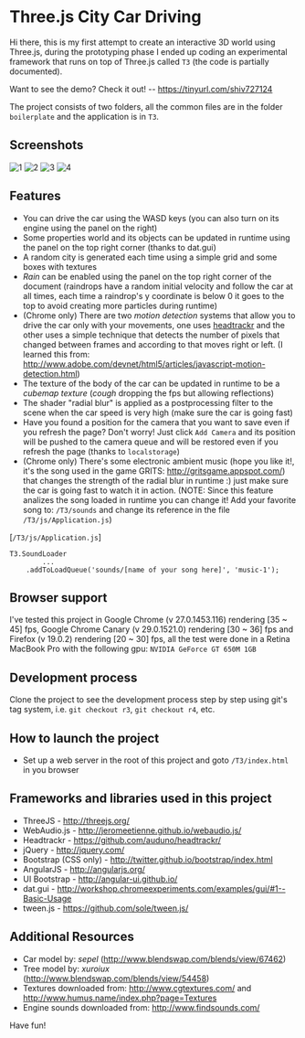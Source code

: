 Three.js City Car Driving
=========================

Hi there, this is my first attempt to create an interactive 3D world using Three.js, during the prototyping phase I ended up coding an experimental framework that runs on top of Three.js called `T3` (the code is partially documented).

Want to see the demo? Check it out!   --   https://tinyurl.com/shiv727124

The project consists of two folders, all the common files are in the folder `boilerplate` and the application is in `T3`.

## Screenshots
![1](http://mauriciopoppe.github.io/Three.js-City/T3/images/screenshots/1.jpg)
![2](http://mauriciopoppe.github.io/Three.js-City/T3/images/screenshots/2.jpg)
![3](http://mauriciopoppe.github.io/Three.js-City/T3/images/screenshots/3.jpg)
![4](http://mauriciopoppe.github.io/Three.js-City/T3/images/screenshots/4.jpg)

## Features
- You can drive the car using the WASD keys (you can also turn on its engine using the panel on the right)
- Some properties world and its objects can be updated in runtime using the panel on the top right corner (thanks to dat.gui)
- A random city is generated each time using a simple grid and some boxes with textures
- *Rain* can be enabled using the panel on the top right corner of the document (raindrops have a random initial velocity and follow the car at all times, each time a raindrop's y coordinate is below 0 it goes to the top to avoid creating more particles during runtime)
- (Chrome only) There are two *motion detection* systems that allow you to drive the car only with your movements, one uses [headtrackr](https://github.com/auduno/headtrackr/) and the other uses a simple technique that detects the number of pixels that changed between frames and according to that moves right or left. (I learned this from: http://www.adobe.com/devnet/html5/articles/javascript-motion-detection.html)
- The texture of the body of the car can be updated in runtime to be a *cubemap texture* (*cough* dropping the fps but allowing reflections)
- The shader "radial blur" is applied as a postprocessing filter to the scene when the car speed is very high (make sure the car is going fast)
- Have you found a position for the camera that you want to save even if you refresh the page? Don't worry! Just click `Add Camera` and its position will be pushed to the camera queue and will be restored even if you refresh the page (thanks to `localstorage`)
- (Chrome only) There's some electronic ambient music (hope you like it!, it's the song used in the game GRITS: http://gritsgame.appspot.com/) that changes the strength of the radial blur in runtime :) just make sure the car is going fast to watch it in action. (NOTE: Since this feature analizes the song loaded in runtime you can change it! Add your favorite song to: `/T3/sounds` and change its reference in the file `/T3/js/Application.js`)

[`/T3/js/Application.js`]

    T3.SoundLoader
            ...
        .addToLoadQueue('sounds/[name of your song here]', 'music-1');

## Browser support

I've tested this project in Google Chrome (v 27.0.1453.116) rendering [35 ~ 45] fps, Google Chrome Canary (v 29.0.1521.0) rendering [30 ~ 36] fps and Firefox (v 19.0.2) rendering [20 ~ 30] fps, all the test were done in a Retina MacBook Pro with the following gpu: `NVIDIA GeForce GT 650M 1GB`

## Development process
Clone the project to see the development process step by step using git's tag system, i.e. `git checkout r3`, `git checkout r4`, etc.

## How to launch the project
- Set up a web server in the root of this project and goto `/T3/index.html` in you browser

## Frameworks and libraries used in this project
- ThreeJS - http://threejs.org/
- WebAudio.js - http://jeromeetienne.github.io/webaudio.js/
- Headtrackr - https://github.com/auduno/headtrackr/
- jQuery - http://jquery.com/
- Bootstrap (CSS only) - http://twitter.github.io/bootstrap/index.html
- AngularJS - http://angularjs.org/
- UI Bootstrap - http://angular-ui.github.io/
- dat.gui - http://workshop.chromeexperiments.com/examples/gui/#1--Basic-Usage
- tween.js - https://github.com/sole/tween.js/

## Additional Resources

- Car model by: *sepel* (http://www.blendswap.com/blends/view/67462)
- Tree model by: *xuroiux* (http://www.blendswap.com/blends/view/54458)
- Textures downloaded from: http://www.cgtextures.com/ and http://www.humus.name/index.php?page=Textures
- Engine sounds downloaded from: http://www.findsounds.com/

Have fun!
